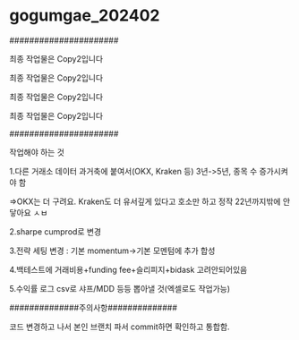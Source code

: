 # gogumgae_202402
######################

최종 작업물은 Copy2입니다

최종 작업물은 Copy2입니다

최종 작업물은 Copy2입니다

최종 작업물은 Copy2입니다

######################

작업해야 하는 것

1.다른 거래소 데이터 과거축에 붙여서(OKX, Kraken 등) 3년->5년, 종목 수 증가시켜야 함

=>OKX는 더 구려요. Kraken도 더 유서깊게 있다고 호소만 하고 정작 22년까지밖에 안닿아요 ㅅㅂ

2.sharpe cumprod로 변경

3.전략 세팅 변경 : 기본 momentum->기본 모멘텀에 추가 합성

4.백테스트에 거래비용+funding fee+슬리피지+bidask 고려안되어있음

5.수익률 로그 csv로 샤프/MDD 등등 뽑아낼 것(엑셀로도 작업가능)

##############주의사항##############

코드 변경하고 나서 본인 브랜치 파서 commit하면 확인하고 통합함.
